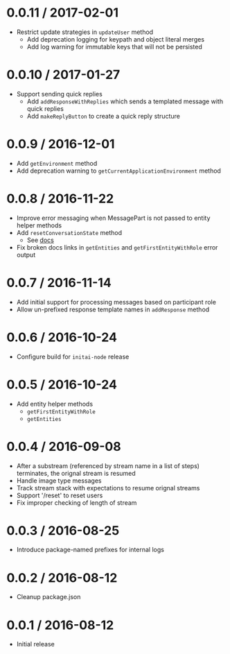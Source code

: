 # 0.0.11 / 2017-02-01

* Restrict update strategies in `updateUser` method
  * Add deprecation logging for keypath and object literal merges
  * Add log warning for immutable keys that will not be persisted

# 0.0.10 / 2017-01-27

* Support sending quick replies
  * Add `addResponseWithReplies` which sends a templated message with quick replies
  * Add `makeReplyButton` to create a quick reply structure

# 0.0.9 / 2016-12-01

* Add `getEnvironment` method
* Add deprecation warning to `getCurrentApplicationEnvironment` method

# 0.0.8 / 2016-11-22

* Improve error messaging when MessagePart is not passed to entity helper methods
* Add `resetConversationState` method
  * See [docs](https://docs.init.ai/docs/client-api-methods#section-resetconversationState)
* Fix broken docs links in `getEntities` and `getFirstEntityWithRole` error output

# 0.0.7 / 2016-11-14

* Add initial support for processing messages based on participant role
* Allow un-prefixed response template names in `addResponse` method

# 0.0.6 / 2016-10-24

* Configure build for `initai-node` release

# 0.0.5 / 2016-10-24

* Add entity helper methods
  * `getFirstEntityWithRole`
  * `getEntities`

# 0.0.4 / 2016-09-08

* After a substream (referenced by stream name in a list of steps) terminates, the orignal stream is resumed
* Handle image type messages
* Track stream stack with expectations to resume orignal streams
* Support '/reset' to reset users
* Fix improper checking of length of stream

# 0.0.3 / 2016-08-25

* Introduce package-named prefixes for internal logs

# 0.0.2 / 2016-08-12

* Cleanup package.json

# 0.0.1 / 2016-08-12

* Initial release

